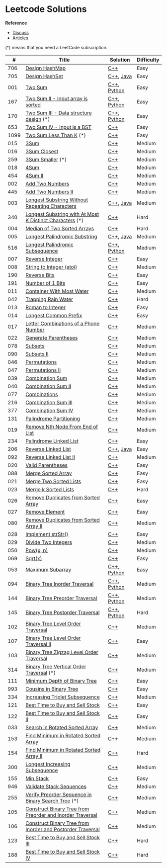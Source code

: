
# Leetcode Solutions   
**Reference**
- [Discuss](https://leetcode.com/discuss/)
- [Articles](https://leetcode.com/articles/)

(*) means that you need a LeetCode subscription.
 

| # | Title | Solution | Difficulty |
|---| ----- | -------- | ---- |
|706|[Design HashMap](https://leetcode.com/problems/design-hashmap)|[C++](./algorithms/cpp/_706_DesignHashMap/Solutions.cpp)|Easy|
|705|[Design HashSet](https://leetcode.com/problems/design-hashset)|[C++](./algorithms/cpp/_705_DesignHashSet/Solutions.cpp), [Java](./algorithms/java/src/_705_DesignHashSet/Solutions.java)|Easy|
|001|[Two Sum](https://leetcode.com/problems/two-sum)|[C++](./algorithms/cpp/_001_TwoSum/Solutions.cpp), [Python](./algorithms/python/_001_TwoSum/Solutions.py)|Easy|
|167|[Two Sum II - Input array is sorted](https://leetcode.com/problems/two-sum-ii-input-array-is-sorted)|[C++](./algorithms/cpp/_167_TwoSumII_InputArrayIsSorted/Solutions.cpp), [Python](./algorithms/python/_167_TwoSumII_InputArrayIsSorted/Solutions.py)|Easy|
|170|[Two Sum III - Data structure design](https://leetcode.com/problems/two-sum-iii-data-structure-design)  (*)|[C++](./algorithms/cpp/_170_TwoSumIII_DataStructureDesign/Solutions.cpp), [Python](./algorithms/python/_170_TwoSumIII_DataStructureDesign/Solutions.py)|Easy|
|653|[Two Sum IV - Input is a BST](https://leetcode.com/problems/two-sum-iv-input-is-a-bst)|[C++](./algorithms/cpp/_653_TwoSumIV_InputIsA_BST/Solutions.cpp)|Easy|
|1099|[Two Sum Less Than K](https://leetcode.com/problems/two-sum-less-than-k)  (*)|[C++](./algorithms/cpp/_1099_TwoSumLessThanK/Solutions.cpp)|Easy|
|015|[3Sum](https://leetcode.com/problems/3sum)|[C++](./algorithms/cpp/_015_3Sum/Solutions.cpp)|Medium|
|016|[3Sum Closest](https://leetcode.com/problems/3sum-closest)|[C++](./algorithms/cpp/_016_3SumClosest/Solutions.cpp)|Medium|
|259|[3Sum Smaller](https://leetcode.com/problems/3sum-smaller)  (*)|[C++](./algorithms/cpp/_259_3SumSmaller/Solutions.cpp)|Medium|
|018|[4Sum](https://leetcode.com/problems/4sum)|[C++](./algorithms/cpp/_018_4Sum/Solutions.cpp)|Medium|
|454|[4Sum II](https://leetcode.com/problems/4sum-ii)|[C++](./algorithms/cpp/_454_4SumII/Solutions.cpp)|Medium|
|002|[Add Two Numbers](https://leetcode.com/problems/add-two-numbers)|[C++](./algorithms/cpp/_002_AddTwoNumbers/Solutions.cpp)|Medium|
|445|[Add Two Numbers II](https://leetcode.com/problems/add-two-numbers-ii)|[C++](./algorithms/cpp/_445_AddTwoNumbersII/Solutions.cpp)|Medium|
|003|[Longest Substring Without Repeating Characters](https://leetcode.com/problems/longest-substring-without-repeating-characters)|[C++](./algorithms/cpp/_003_LongestSubstringWithoutRepeatingCharacters/Solutions.cpp), [Java](./algorithms/java/src/_003_LongestSubstringWithoutRepeatingCharacters/Solutions.java)|Medium|
|340|[Longest Substring with At Most K Distinct Characters](https://leetcode.com/problems/longest-substring-with-at-most-k-distinct-characters)  (*)|[C++](./algorithms/cpp/_340_LongestSubstringWithAtMostKDistinctCharacters/Solutions.cpp)|Hard|
|004|[Median of Two Sorted Arrays](https://leetcode.com/problems/median-of-two-sorted-arrays)|[C++](./algorithms/cpp/_004_MedianOfTwoSortedArrays/Solutions.cpp)|Hard|
|005|[Longest Palindromic Substring](https://leetcode.com/problems/longest-palindromic-substring)|[C++](./algorithms/cpp/_005_LongestPalindromicSubstring/Solutions.cpp), [Java](./algorithms/java/src/_005_LongestPalindromicSubstring/Solutions.java)|Medium|
|516|[Longest Palindromic Subsequence](https://leetcode.com/problems/longest-palindromic-subsequence)|[C++](./algorithms/cpp/_516_LongestPalindromicSubsequence/Solutions.cpp), [Python](./algorithms/python/_516_LongestPalindromicSubsequence/Solutions.py)|Medium|
|007|[Reverse Integer](https://leetcode.com/problems/reverse-integer)|[C++](./algorithms/cpp/_007_ReverseInteger/Solutions.cpp)|Easy|
|008|[String to Integer (atoi)](https://leetcode.com/problems/string-to-integer-atoi)|[C++](./algorithms/cpp/_008_StringtoInteger_atoi/Solutions.cpp)|Medium|
|190|[Reverse Bits](https://leetcode.com/problems/reverse-bits)|[C++](./algorithms/cpp/_190_ReverseBits/Solutions.cpp)|Easy|
|191|[Number of 1 Bits](https://leetcode.com/problems/number-of-1-bits)|[C++](./algorithms/cpp/_191_Numberof_1_Bits/Solutions.cpp)|Easy|
|011|[Container With Most Water](https://leetcode.com/problems/container-with-most-water)|[C++](./algorithms/cpp/_011_ContainerWithMostWater/Solutions.cpp)|Medium|
|042|[Trapping Rain Water](https://leetcode.com/problems/trapping-rain-water)|[C++](./algorithms/cpp/_042_TrappingRainWater/Solutions.cpp)|Hard|
|013|[Roman to Integer](https://leetcode.com/problems/roman-to-integer)|[C++](./algorithms/cpp/_013_RomantoInteger/Solutions.cpp)|Easy|
|014|[Longest Common Prefix](https://leetcode.com/problems/longest-common-prefix)|[C++](./algorithms/cpp/_014_LongestCommonPrefix/Solutions.cpp)|Easy|
|017|[Letter Combinations of a Phone Number](https://leetcode.com/problems/letter-combinations-of-a-phone-number)|[C++](./algorithms/cpp/_017_LetterCombinationsOfAPhoneNumber/Solutions.cpp)|Medium|
|022|[Generate Parentheses](https://leetcode.com/problems/generate-parentheses)|[C++](./algorithms/cpp/_022_GenerateParentheses/Solutions.cpp)|Medium|
|078|[Subsets](https://leetcode.com/problems/subsets)|[C++](./algorithms/cpp/_078_Subsets/Solutions.cpp)|Medium|
|090|[Subsets II](https://leetcode.com/problems/subsets-ii)|[C++](./algorithms/cpp/_090_Subsets_II/Solutions.cpp)|Medium|
|046|[Permutations](https://leetcode.com/problems/permutations)|[C++](./algorithms/cpp/_046_Permutations/Solutions.cpp)|Medium|
|047|[Permutations II](https://leetcode.com/problems/permutations-ii)|[C++](./algorithms/cpp/_047_Permutations_II/Solutions.cpp)|Medium|
|039|[Combination Sum](https://leetcode.com/problems/combination-sum)|[C++](./algorithms/cpp/_039_CombinationSum/Solutions.cpp)|Medium|
|040|[Combination Sum II](https://leetcode.com/problems/combination-sum-ii)|[C++](./algorithms/cpp/_040_CombinationSumII/Solutions.cpp)|Medium|
|077|[Combinations](https://leetcode.com/problems/combinations)|[C++](./algorithms/cpp/_077_Combinations/Solutions.cpp)|Medium|
|216|[Combination Sum III](https://leetcode.com/problems/combination-sum-iii)|[C++](./algorithms/cpp/_216_CombinationSumIII/Solutions.cpp)|Medium|
|377|[Combination Sum IV](https://leetcode.com/problems/combination-sum-iv)|[C++](./algorithms/cpp/_377_CombinationSumIV/Solutions.cpp)|Medium|
|131|[Palindrome Partitioning](https://leetcode.com/problems/palindrome-partitioning)|[C++](./algorithms/cpp/_131_PalindromePartitioning/Solutions.cpp)|Medium|
|019|[Remove Nth Node From End of List](https://leetcode.com/problems/remove-nth-node-from-end-of-list)|[C++](./algorithms/cpp/_019_RemoveNthNodeFromEndOfList/Solutions.cpp)|Medium|
|234|[Palindrome Linked List](https://leetcode.com/problems/palindrome-linked-list)|[C++](./algorithms/cpp/_234_PalindromeLinkedList/Solutions.cpp)|Easy|
|206|[Reverse Linked List](https://leetcode.com/problems/reverse-linked-list)|[C++](./algorithms/cpp/_206_ReverseLinkedList/Solutions.cpp), [Java](./algorithms/java/src/_206_ReverseLinkedList/Solutions.java)|Easy|
|092|[Reverse Linked List II](https://leetcode.com/problems/reverse-linked-list-ii)|[C++](./algorithms/cpp/_092_ReverseLinkedListII/Solutions.cpp)|Medium|
|020|[Valid Parentheses](https://leetcode.com/problems/valid-parentheses)|[C++](./algorithms/cpp/_020_ValidParentheses/Solutions.cpp)|Easy|
|088|[Merge Sorted Array](https://leetcode.com/problems/merge-sorted-array)|[C++](./algorithms/cpp/_088_MergeSortedArray/Solutions.cpp)|Easy|
|021|[Merge Two Sorted Lists](https://leetcode.com/problems/merge-two-sorted-lists)|[C++](./algorithms/cpp/_021_MergeTwoSortedLists/Solutions.cpp)|Easy|
|023|[Merge k Sorted Lists](https://leetcode.com/problems/merge-k-sorted-lists)|[C++](./algorithms/cpp/_023_MergekSortedLists/Solutions.cpp)|Hard|
|026|[Remove Duplicates from Sorted Array](https://leetcode.com/problems/remove-duplicates-from-sorted-array)|[C++](./algorithms/cpp/_026_RemoveDuplicatesFromSortedArray/Solutions.cpp)|Easy|
|027|[Remove Element](https://leetcode.com/problems/remove-element)|[C++](./algorithms/cpp/_027_RemoveElement/Solutions.cpp)|Easy|
|080|[Remove Duplicates from Sorted Array II](https://leetcode.com/problems/remove-duplicates-from-sorted-array-ii)|[C++](./algorithms/cpp/_080_RemoveDuplicatesfromSortedArrayII/Solutions.cpp)|Medium|
|028|[Implement strStr()](https://leetcode.com/problems/implement-strstr)|[C++](./algorithms/cpp/_028_ImplementstrStr/Solutions.cpp)|Easy|
|029|[Divide Two Integers](https://leetcode.com/problems/divide-two-integers)|[C++](./algorithms/cpp/_029_DivideTwoIntegers/Solutions.cpp)|Medium|
|050|[Pow(x, n)](https://leetcode.com/problems/powx-n)|[C++](./algorithms/cpp/_050_Pow_x_n/Solutions.cpp)|Medium|
|069|[Sqrt(x)](https://leetcode.com/problems/sqrtx)|[C++](./algorithms/cpp/_069_Sqrt_x/Solutions.cpp)|Easy|
|053|[Maximum Subarray](https://leetcode.com/problems/maximum-subarray)|[C++](./algorithms/cpp/_053_MaximumSubarray/Solutions.cpp), [Python](./algorithms/python/_053_MaximumSubarray/Solutions.py)|Easy|
|094|[Binary Tree Inorder Traversal](https://leetcode.com/problems/binary-tree-inorder-traversal)|[C++](./algorithms/cpp/_094_BinaryTreeInorderTraversal/Solutions.cpp), [Python](./algorithms/python/_094_BinaryTreeInorderTraversal/Solutions.py)|Medium|
|144|[Binary Tree Preorder Traversal](https://leetcode.com/problems/binary-tree-preorder-traversal)|[C++](./algorithms/cpp/_144_BinaryTreePreorderTraversal/Solutions.cpp), [Python](./algorithms/python/_144_BinaryTreePreorderTraversal/Solutions.py)|Medium|
|145|[Binary Tree Postorder Traversal](https://leetcode.com/problems/binary-tree-postorder-traversal)|[C++](./algorithms/cpp/_145_BinaryTreePostorderTraversal/Solutions.cpp), [Python](./algorithms/python/_145_BinaryTreePostorderTraversal/Solutions.py)|Hard|
|102|[Binary Tree Level Order Traversal](https://leetcode.com/problems/binary-tree-level-order-traversal)|[C++](./algorithms/cpp/_102_BinaryTreeLevelOrderTraversal/Solutions.cpp)|Medium|
|107|[Binary Tree Level Order Traversal II](https://leetcode.com/problems/binary-tree-level-order-traversal-ii)|[C++](./algorithms/cpp/_107_BinaryTreeLevelOrderTraversalII/Solutions.cpp)|Easy|
|103|[Binary Tree Zigzag Level Order Traversal](https://leetcode.com/problems/binary-tree-zigzag-level-order-traversal)|[C++](./algorithms/cpp/_103_BinaryTreeZigzagLevelOrderTraversal/Solutions.cpp)|Medium|
|314|[Binary Tree Vertical Order Traversal](https://leetcode.com/problems/binary-tree-vertical-order-traversal)  (*)|[C++](./algorithms/cpp/_314_BinaryTreeVerticalOrderTraversal/Solutions.cpp)|Medium|
|111|[Minimum Depth of Binary Tree](https://leetcode.com/problems/minimum-depth-of-binary-tree)|[C++](./algorithms/cpp/_111_MinimumDepthofBinaryTree/Solutions.cpp)|Easy|
|993|[Cousins in Binary Tree](https://leetcode.com/problems/cousins-in-binary-tree)|[C++](./algorithms/cpp/_993_CousinsinBinaryTree/Solutions.cpp)|Easy|
|334|[Increasing Triplet Subsequence](https://leetcode.com/problems/increasing-triplet-subsequence)|[C++](./algorithms/cpp/_334_IncreasingTripletSubsequence/Solutions.cpp)|Medium|
|121|[Best Time to Buy and Sell Stock](https://leetcode.com/problems/best-time-to-buy-and-sell-stock)|[C++](./algorithms/cpp/_121_BestTimetoBuyandSellStock/Solutions.cpp)|Easy|
|122|[Best Time to Buy and Sell Stock II](https://leetcode.com/problems/best-time-to-buy-and-sell-stock-ii)|[C++](./algorithms/cpp/_122_BestTimetoBuyandSellStockII/Solutions.cpp)|Easy|
|033|[Search in Rotated Sorted Array](https://leetcode.com/problems/search-in-rotated-sorted-array)|[C++](./algorithms/cpp/_033_SearchInRotatedSortedArray/Solutions.cpp)|Medium|
|153|[Find Minimum in Rotated Sorted Array](https://leetcode.com/problems/find-minimum-in-rotated-sorted-array)|[C++](./algorithms/cpp/_153_FindMinimuminRotatedSortedArray/Solutions.cpp)|Medium|
|154|[Find Minimum in Rotated Sorted Array II](https://leetcode.com/problems/find-minimum-in-rotated-sorted-array-ii)|[C++](./algorithms/cpp/_154_FindMinimuminRotatedSortedArrayII/Solutions.cpp)|Hard|
|300|[Longest Increasing Subsequence](https://leetcode.com/problems/longest-increasing-subsequence)|[C++](./algorithms/cpp/_300_LongestIncreasingSubsequence/Solutions.cpp)|Medium|
|155|[Min Stack](https://leetcode.com/problems/min-stack)|[C++](./algorithms/cpp/_155_MinStack/Solutions.cpp)|Easy|
|946|[Validate Stack Sequences](https://leetcode.com/problems/validate-stack-sequences)|[C++](./algorithms/cpp/_946_ValidateStackSequences/Solutions.cpp)|Medium|
|255|[Verify Preorder Sequence in Binary Search Tree](https://leetcode.com/problems/verify-preorder-sequence-in-binary-search-tree)  (*)|[C++](./algorithms/cpp/_255_VerifyPreorderSequenceinBinarySearchTree/Solutions.cpp)|Medium|
|105|[Construct Binary Tree from Preorder and Inorder Traversal](https://leetcode.com/problems/construct-binary-tree-from-preorder-and-inorder-traversal)|[C++](./algorithms/cpp/_105_ConstructBinaryTreefromPreorderandInorderTraversal/Solutions.cpp)|Medium|
|106|[Construct Binary Tree from Inorder and Postorder Traversal](https://leetcode.com/problems/construct-binary-tree-from-inorder-and-postorder-traversal)|[C++](./algorithms/cpp/_106_ConstructBinaryTreefromInorderandPostorderTraversal/Solutions.cpp)|Medium|
|123|[Best Time to Buy and Sell Stock III](https://leetcode.com/problems/best-time-to-buy-and-sell-stock-iii)|[C++](./algorithms/cpp/_123_BestTimetoBuyandSellStockIII/Solutions.cpp)|Hard|
|188|[Best Time to Buy and Sell Stock IV](https://leetcode.com/problems/best-time-to-buy-and-sell-stock-iv)|[C++](./algorithms/cpp/_188_BestTimetoBuyandSellStockIV/Solutions.cpp)|Hard|
